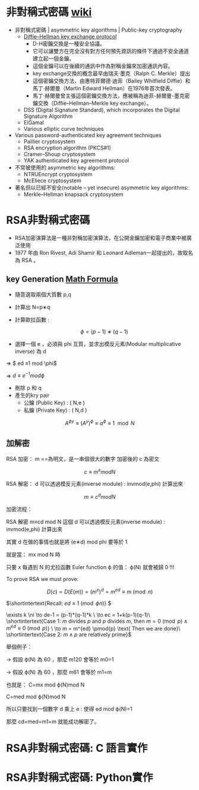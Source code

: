 # 非對稱式密碼 [wiki](https://en.wikipedia.org/wiki/Public-key_cryptography)
- 非對稱式密碼 | asymmetric key algorithms | Public-key cryptography
  - [Diffie–Hellman key exchange protocol](https://zh.wikipedia.org/wiki/%E8%BF%AA%E8%8F%B2-%E8%B5%AB%E7%88%BE%E6%9B%BC%E5%AF%86%E9%91%B0%E4%BA%A4%E6%8F%9B)
    - D-H密鑰交換是一種安全協議。
    - 它可以讓雙方在完全沒有對方任何預先資訊的條件下通過不安全通道建立起一個金鑰。
    - 這個金鑰可以在後續的通訊中作為對稱金鑰來加密通訊內容。
    - key exchange交換的概念最早由瑞夫·墨克（Ralph C. Merkle）提出
    - 這個密鑰交換方法，由惠特菲爾德·迪菲（Bailey Whitfield Diffie）和馬丁·赫爾曼（Martin Edward Hellman）在1976年首次發表。
    - 馬丁·赫爾曼曾主張這個密鑰交換方法，應被稱為迪菲-赫爾曼-墨克密鑰交換（Diffie–Hellman–Merkle key exchange）。 
  - DSS (Digital Signature Standard), which incorporates the Digital Signature Algorithm
  - ElGamal
  - Various elliptic curve techniques
- Various password-authenticated key agreement techniques
  - Paillier cryptosystem
  - RSA encryption algorithm (PKCS#1)
  - Cramer–Shoup cryptosystem
  - YAK authenticated key agreement protocol
- 不常被使用的 asymmetric key algorithms:
  - NTRUEncrypt cryptosystem
  - McEliece cryptosystem
- 著名但以已經不安全(notable – yet insecure) asymmetric key algorithms:
  - Merkle–Hellman knapsack cryptosystem

# RSA非對稱式密碼
- RSA加密演算法是一種非對稱加密演算法，在公開金鑰加密和電子商業中被廣泛使用
- 1977 年由 Ron Rivest, Adi Shamir 和 Leonard Adleman一起提出的，故取名為 RSA 。

## key Generation [Math Formula](https://www.luogu.com.cn/article/1gxob6zc)
- 隨意選取兩個大質數 p,q
- 計算出 N=p∗q
- 計算歐拉函數 :

  $$ \phi =(p−1)∗(q−1)$$

- 選擇一個 e ，必須與 phi 互質，並求出模反元素(Modular multiplicative inverse) 為 d

⇒  $ ed ≡1 mod \phi$

⇒  $d ≡e^{−1} mod \phi$

- 刪除  p 和 q
- 產生的kry pair
  - 公鑰 (Public Key) : ( N,e )
  - 私鑰 (Private Key) : ( N,d )

$$
A^{\phi y} \equiv (A^y)^{\phi} 
\equiv a^{\phi} \equiv 1 \mod N
$$

## 加解密

RSA 加密：  m ==為明文，是一串個很大的數字  加密後的 c 為密文

$$ c≡ m^{e} mod N $$

RSA 解密：  d 可以透過模反元素(inverse module) : invmod(e,phi) 計算出來

$$ m≡ c^{d} mod N $$


加密流程：



RSA 解密
m≡cd mod N
這個 d
 可以透過模反元素(inverse module) : invmod(e,phi) 計算出來

其實 d
 在做的事情也就是將 (e∗d) mod phi
 要等於 1

就是當： mx mod N
 時

只要 x
 每遇到 N
 的尤拉函數 Euler function ϕ
 的值： ϕ(N)
 就會被歸 0
 !!!


To prove RSA we must prove: 

$$ D(c) = D(E(m)) = (m^e)^d = m^{ed} \equiv m \pmod{n}$$

$\shortintertext{Recall: $ed \equiv 1 \pmod{\phi{n}}$}  $

\exists k \ni \to de-1 = (p-1)*(q-1)*k \\
\to ec = 1+k(p-1)(q-1)\\
\shortintertext{Case 1: $m$ divides $p$ and $p$ divides $m$, then $m = 0 \pmod{p} \land m^{ed} \equiv 0 \pmod{p}$} \\
\to m = m^{ed} \pmod{p} \text{ Then we are done}\\
\shortintertext{Case 2: $m \land p$ are relatively prime}$

舉個例子：

→
 假設 ϕ(N)
 為 60
，那麼 m120
 會等於 m0=1

→
 假設 ϕ(N)
 為 60
，那麼 m61
 會等於 m1=m


也就是： C=mx mod ϕ(N)mod N

C=med mod ϕ(N)mod N

所以只要找到一個數字 d
 乘上 e
 : 使得 ed mod ϕ(N)=1

那麼 cd=med=m1=m
 就能成功解密了。
# RSA非對稱式密碼: C 語言實作
# RSA非對稱式密碼: Python實作
